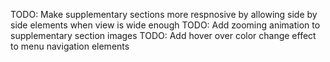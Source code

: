 TODO: Make supplementary sections more respnosive by allowing side by side elements when view is wide enough
TODO: Add zooming animation to supplementary section images
TODO: Add hover over color change effect to menu navigation elements
